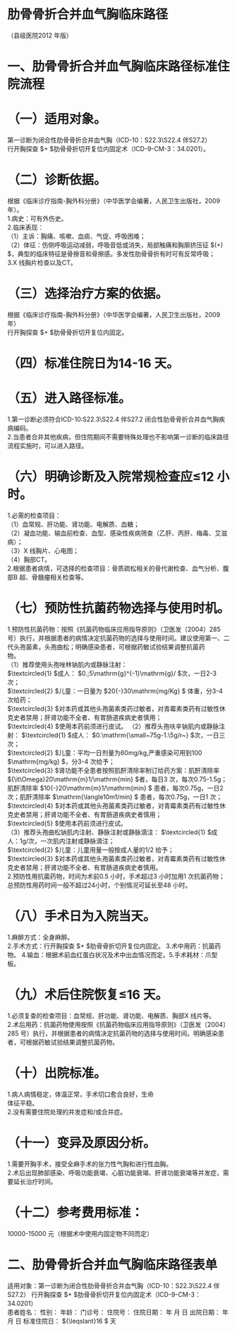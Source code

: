 # 肋骨骨折合并血气胸临床路径  
（县级医院2012 年版）  
# 一、肋骨骨折合并血气胸临床路径标准住院流程  
# （一）适用对象。  
第一诊断为闭合性肋骨骨折合并血气胸（ICD-10：S22.3\S22.4 伴S27.2）  
行开胸探查 $+ $肋骨骨折切开复位内固定术（ICD-9-CM-3：34.0201）。  
# （二）诊断依据。  
根据《临床诊疗指南-胸外科分册》（中华医学会编著，人民卫生出版社，2009 年）。  
1.病史：可有外伤史。  
2.临床表现：  
（1）主诉：胸痛、咳嗽、血痰、气促、呼吸困难；  
（2）体征：伤侧呼吸运动减弱，呼吸音低或消失，局部触痛和胸廓挤压征 $(+) $，典型的临床特征是骨擦音和骨擦感。多发性肋骨骨折有时可有反常呼吸；  
3.X 线胸片检查以及CT。  
# （三）选择治疗方案的依据。  
根据《临床诊疗指南-胸外科分册》（中华医学会编著，人民卫生出版社，2009 年）  
行开胸探查 $+ $肋骨骨折切开复位内固定。  
# （四）标准住院日为14-16 天。  
# （五）进入路径标准。  
1.第一诊断必须符合ICD-10:S22.3\S22.4 伴S27.2 闭合性肋骨骨折合并血气胸疾病编码。  
2.当患者合并其他疾病，但住院期间不需要特殊处理也不影响第一诊断的临床路径流程实施时，可以进入路径。  
# （六）明确诊断及入院常规检查应≤12 小时。  
1.必需的检查项目：  
（1）血常规、肝功能、肾功能、电解质、血糖；  
（2）凝血功能、输血前检查、血型、感染性疾病筛查（乙肝、丙肝、梅毒、艾滋病）；  
（3）X 线胸片、心电图；  
（4）胸部CT。  
2.根据患者病情，可选择的检查项目：骨质疏松相关的骨代谢检查、血气分析、腹部B 超、骨髓瘤相关检查等。  
# （七）预防性抗菌药物选择与使用时机。  
1.预防性抗菌药物：按照《抗菌药物临床应用指导原则》（卫医发〔2004〕285 号）执行，并根据患者的病情决定抗菌药物的选择与使用时间。建议使用第一、二代头孢菌素，头孢曲松；明确感染患者，可根据药敏试验结果调整抗菌药  
物。  
（1）推荐使用头孢唑林钠肌内或静脉注射：  
$\textcircled{1} $成人： $0.\;5\mathrm{g}^{-1}\mathrm{g}/ $次，一日2-3 次；  
$\textcircled{2} $儿童：一日量为 $20{-}30\mathrm{mg/Kg} $ 体重，分3-4 次给药；  
$\textcircled{3} $对本药或其他头孢菌素类药过敏者，对青霉素类药有过敏性休克史者禁用；肝肾功能不全者、有胃肠道疾病史者慎用；  
$\textcircled{4} $使用本药前须进行皮试。 （2）推荐头孢呋辛钠肌内或静脉注射： $\textcircled{1} $成人： $0.\mathrm{\small~75g-1.\5g/r~} $次，一日三次；  
$\textcircled{2} $儿童：平均一日剂量为60mg/kg,严重感染可用到100 $\mathrm{mg/kg} $，分3-4 次给予；  
$\textcircled{3} $肾功能不全患者按照肌酐清除率制订给药方案：肌酐清除率 ${\it\Omega}20\mathrm{m}1/\mathrm{min} $者，每日3 次，每次0.75-1.5g；肌酐清除率 $10{-}20\mathrm{m}1/\mathrm{min} $ 患者，每次0.75g，一日2 次；肌酐清除率 $\mathrm{\langle10m1/min} $ 患者，每次0.75g，一日1 次；  
$\textcircled{4} $对本药或其他头孢菌素类药过敏者，对青霉素类药有过敏性休克史者禁用；肝肾功能不全者、有胃肠道疾病史者慎用；  
$\textcircled{5} $使用本药前须进行皮试。  
（3）推荐头孢曲松钠肌内注射、静脉注射或静脉滴注： $\textcircled{1} $成人：1g/次，一次肌内注射或静脉滴注；  
$\textcircled{2} $儿童：儿童用量一般按成人量的1/2 给予；  
$\textcircled{3} $对本药或其他头孢菌素类药过敏者，对青霉素类药有过敏性休克史者禁用；肝肾功能不全者、有胃肠道疾病史者慎用。  
2.预防性用抗菌药物，时间为术前0.5 小时，手术超过3 小时加用1 次抗菌药物；总预防性用药时间一般不超过24小时，个别情况可延长至48 小时。  
# （八）手术日为入院当天。  
1.麻醉方式：全身麻醉。  
2.手术方式：行开胸探查 $+ $肋骨骨折切开复位内固定。 3.术中用药：抗菌药物。 4.输血：根据术前血红蛋白状况及术中出血情况而定。5.手术耗材：爪型板。  
# （九）术后住院恢复≤16 天。  
1.必须复查的检查项目：血常规、肝功能、肾功能、电解质、胸部X 线片等。  
2.术后用药：抗菌药物使用按照《抗菌药物临床应用指导原则》（卫医发〔2004〕285 号）执行，并根据患者的病情决定抗菌药物的选择与使用时间。明确感染患者，可根据药敏试验结果调整抗菌药物。  
# （十）出院标准。  
1.病人病情稳定，体温正常，手术切口愈合良好，生命  
体征平稳。  
2.没有需要住院处理的并发症和/或合并症。  
# （十一）变异及原因分析。  
1.需要开胸手术，接受全麻手术的张力性气胸和进行性血胸。  
2.术后出现肺部感染、呼吸功能衰竭、心脏功能衰竭、肝肾功能衰竭等并发症，需要延长治疗时间。  
# （十二）参考费用标准：  
10000-15000 元（根据术中使用内固定物不同而定）  
# 二、肋骨骨折合并血气胸临床路径表单  
适用对象：第一诊断为闭合性肋骨骨折合并血气胸（ICD-10：S22.3\S22.4 伴S27.2） 行开胸探查 $+ $肋骨骨折切开复位内固定术（ICD-9-CM-3：34.0201）  
患者姓名：   性别：   年龄：    门诊号：  住院号：                 住院日期：     年   月   日   出院日期：     年   月   日  标准住院日： ${\leqslant}16 $ 天  

